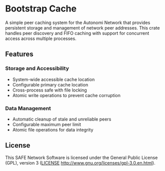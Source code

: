 # Bootstrap Cache

A simple peer caching system for the Autonomi Network that provides persistent storage and management of network peer addresses. This crate handles peer discovery and FIFO caching with support for concurrent access across multiple processes.

## Features

### Storage and Accessibility
- System-wide accessible cache location
- Configurable primary cache location
- Cross-process safe with file locking
- Atomic write operations to prevent cache corruption

### Data Management
- Automatic cleanup of stale and unreliable peers
- Configurable maximum peer limit
- Atomic file operations for data integrity

## License

This SAFE Network Software is licensed under the General Public License (GPL), version 3 ([LICENSE](LICENSE) http://www.gnu.org/licenses/gpl-3.0.en.html).
